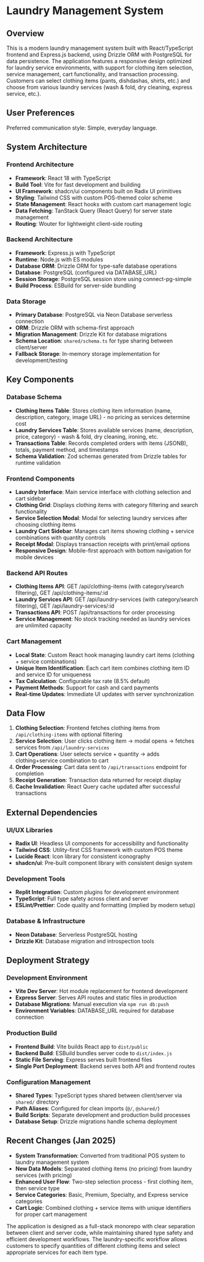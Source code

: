 # Laundry Management System

## Overview

This is a modern laundry management system built with React/TypeScript frontend and Express.js backend, using Drizzle ORM with PostgreSQL for data persistence. The application features a responsive design optimized for laundry service environments, with support for clothing item selection, service management, cart functionality, and transaction processing. Customers can select clothing items (pants, dishdashas, shirts, etc.) and choose from various laundry services (wash & fold, dry cleaning, express service, etc.).

## User Preferences

Preferred communication style: Simple, everyday language.

## System Architecture

### Frontend Architecture
- **Framework**: React 18 with TypeScript
- **Build Tool**: Vite for fast development and building
- **UI Framework**: shadcn/ui components built on Radix UI primitives
- **Styling**: Tailwind CSS with custom POS-themed color scheme
- **State Management**: React hooks with custom cart management logic
- **Data Fetching**: TanStack Query (React Query) for server state management
- **Routing**: Wouter for lightweight client-side routing

### Backend Architecture
- **Framework**: Express.js with TypeScript
- **Runtime**: Node.js with ES modules
- **Database ORM**: Drizzle ORM for type-safe database operations
- **Database**: PostgreSQL (configured via DATABASE_URL)
- **Session Storage**: PostgreSQL session store using connect-pg-simple
- **Build Process**: ESBuild for server-side bundling

### Data Storage
- **Primary Database**: PostgreSQL via Neon Database serverless connection
- **ORM**: Drizzle ORM with schema-first approach
- **Migration Management**: Drizzle Kit for database migrations
- **Schema Location**: `shared/schema.ts` for type sharing between client/server
- **Fallback Storage**: In-memory storage implementation for development/testing

## Key Components

### Database Schema
- **Clothing Items Table**: Stores clothing item information (name, description, category, image URL) - no pricing as services determine cost
- **Laundry Services Table**: Stores available services (name, description, price, category) - wash & fold, dry cleaning, ironing, etc.
- **Transactions Table**: Records completed orders with items (JSONB), totals, payment method, and timestamps
- **Schema Validation**: Zod schemas generated from Drizzle tables for runtime validation

### Frontend Components
- **Laundry Interface**: Main service interface with clothing selection and cart sidebar
- **Clothing Grid**: Displays clothing items with category filtering and search functionality
- **Service Selection Modal**: Modal for selecting laundry services after choosing clothing items
- **Laundry Cart Sidebar**: Manages cart items showing clothing + service combinations with quantity controls
- **Receipt Modal**: Displays transaction receipts with print/email options
- **Responsive Design**: Mobile-first approach with bottom navigation for mobile devices

### Backend API Routes
- **Clothing Items API**: GET /api/clothing-items (with category/search filtering), GET /api/clothing-items/:id
- **Laundry Services API**: GET /api/laundry-services (with category/search filtering), GET /api/laundry-services/:id
- **Transactions API**: POST /api/transactions for order processing
- **Service Management**: No stock tracking needed as laundry services are unlimited capacity

### Cart Management
- **Local State**: Custom React hook managing laundry cart items (clothing + service combinations)
- **Unique Item Identification**: Each cart item combines clothing item ID and service ID for uniqueness
- **Tax Calculation**: Configurable tax rate (8.5% default)
- **Payment Methods**: Support for cash and card payments
- **Real-time Updates**: Immediate UI updates with server synchronization

## Data Flow

1. **Clothing Selection**: Frontend fetches clothing items from `/api/clothing-items` with optional filtering
2. **Service Selection**: User clicks clothing item → modal opens → fetches services from `/api/laundry-services`
3. **Cart Operations**: User selects service + quantity → adds clothing+service combination to cart
4. **Order Processing**: Cart data sent to `/api/transactions` endpoint for completion
5. **Receipt Generation**: Transaction data returned for receipt display
6. **Cache Invalidation**: React Query cache updated after successful transactions

## External Dependencies

### UI/UX Libraries
- **Radix UI**: Headless UI components for accessibility and functionality
- **Tailwind CSS**: Utility-first CSS framework with custom POS theme
- **Lucide React**: Icon library for consistent iconography
- **shadcn/ui**: Pre-built component library with consistent design system

### Development Tools
- **Replit Integration**: Custom plugins for development environment
- **TypeScript**: Full type safety across client and server
- **ESLint/Prettier**: Code quality and formatting (implied by modern setup)

### Database & Infrastructure
- **Neon Database**: Serverless PostgreSQL hosting
- **Drizzle Kit**: Database migration and introspection tools

## Deployment Strategy

### Development Environment
- **Vite Dev Server**: Hot module replacement for frontend development
- **Express Server**: Serves API routes and static files in production
- **Database Migrations**: Manual execution via `npm run db:push`
- **Environment Variables**: DATABASE_URL required for database connection

### Production Build
- **Frontend Build**: Vite builds React app to `dist/public`
- **Backend Build**: ESBuild bundles server code to `dist/index.js`
- **Static File Serving**: Express serves built frontend files
- **Single Port Deployment**: Backend serves both API and frontend routes

### Configuration Management
- **Shared Types**: TypeScript types shared between client/server via `shared/` directory
- **Path Aliases**: Configured for clean imports (`@/`, `@shared/`)
- **Build Scripts**: Separate development and production build processes
- **Database Setup**: Drizzle migrations handle schema deployment

## Recent Changes (Jan 2025)

- **System Transformation**: Converted from traditional POS system to laundry management system
- **New Data Models**: Separated clothing items (no pricing) from laundry services (with pricing)
- **Enhanced User Flow**: Two-step selection process - first clothing item, then service type
- **Service Categories**: Basic, Premium, Specialty, and Express service categories
- **Cart Logic**: Combined clothing + service items with unique identifiers for proper cart management

The application is designed as a full-stack monorepo with clear separation between client and server code, while maintaining shared type safety and efficient development workflows. The laundry-specific workflow allows customers to specify quantities of different clothing items and select appropriate services for each item type.